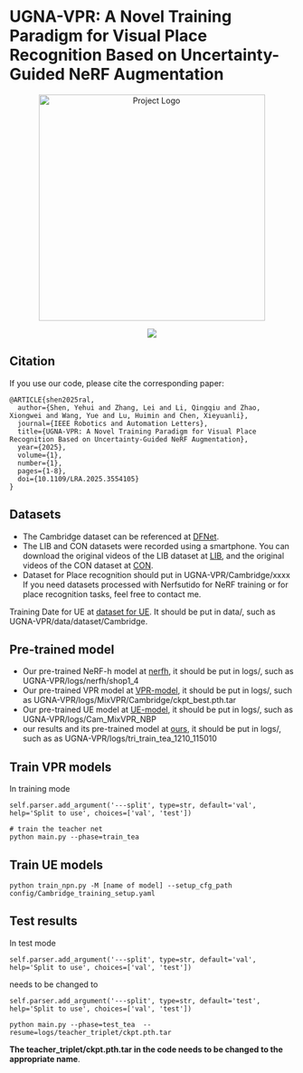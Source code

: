 # UGNA-VPR: A Novel Training Paradigm for Visual Place Recognition Based on Uncertainty-Guided NeRF Augmentation
<p align="center">
  <img src="./scipt/dataset/UGNA_VPR_logo.png" alt="Project Logo" width="400"/>
</p>

<p align="center">
  <a href="https://arxiv.org/abs/2503.21338" target='_blank'>
    <img src="https://img.shields.io/badge/Paper-%F0%9F%93%83-slategray">
  </a>

## Citation
If you use our code, please cite the corresponding paper:
```
@ARTICLE{shen2025ral,
  author={Shen, Yehui and Zhang, Lei and Li, Qingqiu and Zhao, Xiongwei and Wang, Yue and Lu, Huimin and Chen, Xieyuanli},
  journal={IEEE Robotics and Automation Letters}, 
  title={UGNA-VPR: A Novel Training Paradigm for Visual Place Recognition Based on Uncertainty-Guided NeRF Augmentation}, 
  year={2025},
  volume={1},
  number={1},
  pages={1-8},
  doi={10.1109/LRA.2025.3554105}
}
```

## Datasets

- The Cambridge dataset can be referenced at [DFNet](https://github.com/activevisionlab/dfnet).
- The LIB and CON datasets were recorded using a smartphone. You can download the original videos of the LIB dataset at [LIB](https://kaggle.com/datasets/9e09bf4ac09c14f13af80e55fd273114351bba1e1a8a49554de7fe7b58142d99), and the original videos of the CON dataset at [CON](https://kaggle.com/datasets/cacfaab9b6c68e3cc0ad0ed2b425302f47d302a789d9dc8c559255a67baa817d).
- Dataset for Place recognition should put in UGNA-VPR/Cambridge/xxxx
If you need datasets processed with Nerfsutido for NeRF training or for place recognition tasks, feel free to contact me.

Training Date for UE at [dataset for UE](https://kaggle.com/datasets/1b2bb5b6d07c5d562bd2662c8dc88f72e41f37b4f943cf45936f7cd6b052a114). It should be put in data/, such as UGNA-VPR/data/dataset/Cambridge.
  
## Pre-trained model
- Our pre-trained NeRF-h model at [nerfh](https://kaggle.com/datasets/c89a647ea14d5a753e7f2169e1b639e72f14cd3a09d0fbf707483b28eae47a90), it should be put in logs/, such as UGNA-VPR/logs/nerfh/shop1_4
- Our pre-trained VPR model at [VPR-model](https://kaggle.com/datasets/3b7d611f65b241de5a4573c26591e58a3db7751ca969de03873ae8596330e778), it should be put in logs/, such as UGNA-VPR/logs/MixVPR/Cambridge/ckpt_best.pth.tar
- Our pre-trained UE model at [UE-model](https://kaggle.com/datasets/680047c599214408c1d35559f0757acf7b487634c4c56f894a0af620df8f5f66), it should be put in logs/, such as UGNA-VPR/logs/Cam_MixVPR_NBP
- our results and its pre-trained model at [ours](https://kaggle.com/datasets/f3e5f27facd26691b415844b1d165f458b44a1aee7e9b1107f4c2d55b9984d00), it should be put in logs/, such as as UGNA-VPR/logs/tri_train_tea_1210_115010

## Train VPR models
In training mode
```shell
self.parser.add_argument('---split', type=str, default='val', help='Split to use', choices=['val', 'test'])
```
```shell
# train the teacher net
python main.py --phase=train_tea
```
## Train UE models
```shell
python train_npn.py -M [name of model] --setup_cfg_path config/Cambridge_training_setup.yaml
```

## Test results 
In test mode
```shell
self.parser.add_argument('---split', type=str, default='val', help='Split to use', choices=['val', 'test'])
```
 needs to be changed to 
```shell
self.parser.add_argument('---split', type=str, default='test', help='Split to use', choices=['val', 'test'])
```
```shell
python main.py --phase=test_tea	 --resume=logs/teacher_triplet/ckpt.pth.tar
```
 **The teacher_triplet/ckpt.pth.tar in the code needs to be changed to the appropriate name**.
